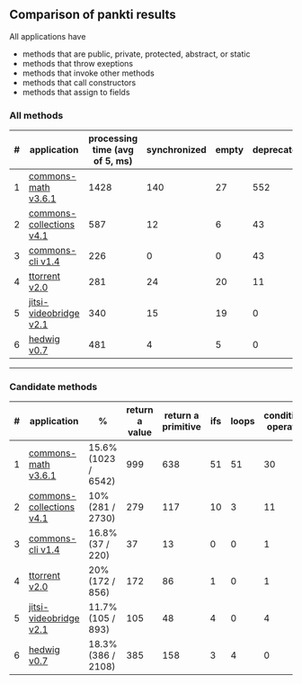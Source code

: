 
## Comparison of pankti results

All applications have
- methods that are public, private, protected, abstract, or static
- methods that throw exeptions
- methods that invoke other methods
- methods that call constructors
- methods that assign to fields

### All methods

\# | application | processing time (avg of 5, ms) | synchronized | empty | deprecated | annotation types
-- | ----------- | ------------------------------ | ------------ | ----- | ---------- | ----------------
1 | [commons-math v3.6.1][1] | 1428 | 140 | 27 | 552 | 0
2 | [commons-collections v4.1][2] | 587 | 12 | 6 | 43 | 0
3 | [commons-cli v1.4][3] | 226 | 0 | 0 | 43 | 0
4 | [ttorrent v2.0][4] | 281 | 24 | 20 | 11 | 0
5 | [jitsi-videobridge v2.1][5] | 340 | 15 | 19 | 0 | 2
6 | [hedwig v0.7][6] | 481 | 4 | 5 | 0 | 0
___

### Candidate methods

\# | application | % | return a value | return a primitive | ifs | loops | conditional operators | parameters | switch statements | local variables | multiple statements
-- | ----------- | - | -------------- | ------------------ | --- | ----- | --------------------- | ---------- | ----------------- | --------------- | -------------------
1 | [commons-math v3.6.1][1] | 15.6% (1023 / 6542) | 999 | 638 | 51 | 51 | 30 | 170 | 1 | 81 | 90
2 | [commons-collections v4.1][2] | 10% (281 / 2730) | 279 | 117 | 10 | 3 | 11 | 44 | 0 | 3 | 11
3 | [commons-cli v1.4][3] | 16.8% (37 / 220) | 37 | 13 | 0 | 0 | 1 | 2 | 1 | 0 | 1
4 | [ttorrent v2.0][4] | 20% (172 / 856) | 172 | 86 | 1 | 0 | 1 | 8 | 0 | 2 | 2
5 | [jitsi-videobridge v2.1][5] | 11.7% (105 / 893) | 105 | 48 | 4 | 0 | 4 | 16 | 1 | 2 | 4
6 | [hedwig v0.7][6] | 18.3% (386 / 2108) | 385 | 158 | 3 | 4 | 0 | 25 | 1 | 6 | 5

[1]: https://github.com/apache/commons-math/tree/MATH_3_6_1
[2]: https://github.com/apache/commons-collections/tree/collections-4.1
[3]: https://github.com/apache/commons-cli/tree/cli-1.4
[4]: https://github.com/mpetazzoni/ttorrent/tree/ttorrent-2.0
[5]: https://github.com/jitsi/jitsi-videobridge/tree/v2.1
[6]: https://sourceforge.net/projects/hwmail/files/0.7/

